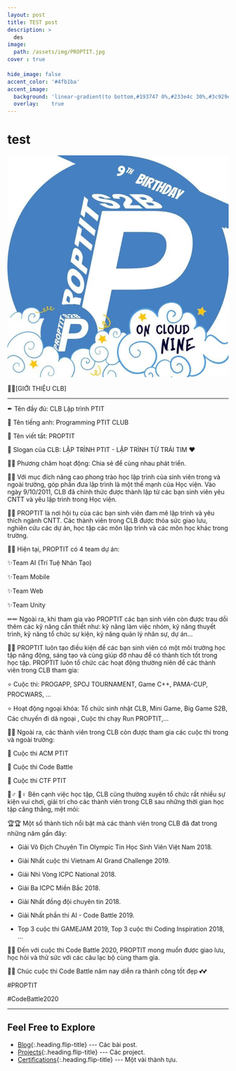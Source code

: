 ```yaml
---
layout: post
title: TEST post 
description: >
  des 
image:  
  path: /assets/img/PROPTIT.jpg
cover : true

hide_image: false
accent_color: '#4fb1ba'
accent_image:
  background: 'linear-gradient(to bottom,#193747 0%,#233e4c 30%,#3c929e 50%,#d5d5d4 70%,#cdccc8 100%)'
  overlay:    true
---
```


# test

![image](/assets/img/PROPTIT.jpg)

🔖🔖[GIỚI THIỆU CLB]

---

✒ Tên đầy đủ: CLB Lập trình PTIT

🔎 Tên tiếng anh: Programming PTIT CLUB

📎 Tên viết tắt: PROPTIT

📍 Slogan của CLB: LẬP TRÌNH PTIT - LẬP TRÌNH TỪ TRÁI TIM ❤

📌📌 Phương châm hoạt động: Chia sẻ để cùng nhau phát triển.

📖📖 Với mục đích nâng cao phong trào học lập trình của sinh viên trong và ngoài trường, góp phần đưa lập trình là một thế mạnh của Học viện. Vào ngày 9/10/2011, CLB đã chính thức được
thành lập từ các bạn sinh viên yêu CNTT và yêu lập trình trong Học viện.

🎈🎈 PROPTIT là nơi hội tụ của các bạn sinh viên đam mê lập trình và yêu thích ngành CNTT.
Các thành viên trong CLB được thỏa sức giao lưu, nghiên cứu các dự án, học tập các môn lập trình và các môn học khác trong trường.

🌈🌈 Hiện tại, PROPTIT có 4 team dự án:

✨Team AI (Trí Tuệ Nhân Tạo)

✨Team Mobile

✨Team Web

✨Team Unity

✏✏ Ngoài ra, khi tham gia vào PROPTIT các bạn sinh viên còn được trau dồi thêm các kỹ năng cần thiết như: kỹ năng làm việc nhóm, kỹ năng thuyết trình, kỹ năng tổ chức sự kiện, kỹ năng quản lý nhân sự, dự án…

📒📒 PROPTIT luôn tạo điều kiện để các bạn sinh viên có một môi trường học tập năng động, sáng tạo và cùng giúp đỡ nhau để có thành tích tốt trong học tập. PROPTIT luôn tổ chức các hoạt động thường niên để các thành viên trong CLB tham gia:

⭐ Cuộc thi: PROGAPP, SPOJ TOURNAMENT, Game C++, PAMA-CUP, PROCWARS, …

⭐ Hoạt động ngoại khóa: Tổ chức sinh nhật CLB, Mini Game, Big Game S2B, Các chuyến đi
dã ngoại , Cuộc thi chạy Run PROPTIT,...

🎯🎯 Ngoài ra, các thành viên trong CLB còn được tham gia các cuộc thi trong và ngoài
trường:

🌟 Cuộc thi ACM PTIT

🌟 Cuộc thi Code Battle

🌟 Cuộc thi CTF PTIT

🏃♂ 🏃♀ Bên cạnh việc học tập, CLB cũng thường xuyên tổ chức rất nhiều sự kiện vui chơi, giải trí cho các thành viên trong CLB sau những thời gian học tập căng thẳng, mệt mỏi:

🏆🏆 Một số thành tích nổi bật mà các thành viên trong CLB đã đat trong những năm gần đây:

- Giải Vô Địch Chuyên Tin Olympic Tin Học Sinh Viên Việt Nam 2018.

- Giải Nhất cuộc thi Vietnam AI Grand Challenge 2019.

- Giải Nhì Vòng ICPC National 2018.

- Giải Ba ICPC Miền Bắc 2018.

- Giải Nhất đồng đội chuyên tin 2018.

- Giải Nhất phần thi AI - Code Battle 2019.

- Top 3 cuộc thi GAMEJAM 2019, Top 3 cuộc thi Coding Inspiration 2018, ...

🎈🎈 Đến với cuộc thi Code Battle 2020, PROPTIT mong muốn được giao lưu, học hỏi và thử sức với các câu lạc bộ cùng tham gia.

🎉🎊 Chúc cuộc thi Code Battle năm nay diễn ra thành công tốt đẹp 💕💕

#PROPTIT

#CodeBattle2020

---

## Feel Free to Explore

* [Blog]{:.heading.flip-title} --- Các bài post.
* [Projects]{:.heading.flip-title} ---  Các project.
* [Certifications]{:.heading.flip-title} --- Một vài thành tựu.

[blog]: blog-posts/
[projects]: projects/
[certifications]: certifications/



